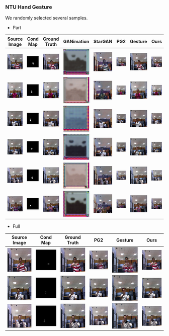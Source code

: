 
### NTU Hand Gesture

We randomly selected several samples.

 - Part 

|Source Image|Cond Map|Ground Truth|GANimation|StarGAN|PG2|Gesture|Ours|
|----|----|----|----|----|----|----|----|
|![](./ntu_part/source-image/P1-G1-3-AB-P1-G5-6_real_A.png)|![](./ntu_part/cond-map/P1-G1-3-AB-P1-G5-6_cond_B.png)|![](./ntu_part/ground-truth/P1-G1-3-AB-P1-G5-6_real_B.png)|![](./ntu_part/ganimation/P1-G1-3-AB-P1-G5-6_fake_B_masked.png)|![](./ntu_part/stargan/P1-G1-3-AB-P1-G5-6_fake_B.png)|![](./ntu_part/pg2gan/P1-G1-3-AB-P1-G5-6_fake_B2.png)|![](./ntu_part/gesturegan/P1-G1-3-AB-P1-G5-6_fake_B.png)|![](./ntu_part/rollinggan/P1-G1-3-AB-P1-G5-6_fake_B2_masked.png)|
|![](./ntu_part/source-image/P2-G1-4-AB-P2-G2-7_real_A.png)|![](./ntu_part/cond-map/P2-G1-4-AB-P2-G2-7_cond_B.png)|![](./ntu_part/ground-truth/P2-G1-4-AB-P2-G2-7_real_B.png)|![](./ntu_part/ganimation/P2-G1-4-AB-P2-G2-7_fake_B_masked.png)|![](./ntu_part/stargan/P2-G1-4-AB-P2-G2-7_fake_B.png)|![](./ntu_part/pg2gan/P2-G1-4-AB-P2-G2-7_fake_B2.png)|![](./ntu_part/gesturegan/P2-G1-4-AB-P2-G2-7_fake_B.png)|![](./ntu_part/rollinggan/P2-G1-4-AB-P2-G2-7_fake_B2_masked.png)|
|![](./ntu_part/source-image/P3-G8-9-AB-P3-G3-1_real_A.png)|![](./ntu_part/cond-map/P3-G8-9-AB-P3-G3-1_cond_B.png)|![](./ntu_part/ground-truth/P3-G8-9-AB-P3-G3-1_real_B.png)|![](./ntu_part/ganimation/P3-G8-9-AB-P3-G3-1_fake_B_masked.png)|![](./ntu_part/stargan/P3-G8-9-AB-P3-G3-1_fake_B.png)|![](./ntu_part/pg2gan/P3-G8-9-AB-P3-G3-1_fake_B2.png)|![](./ntu_part/gesturegan/P3-G8-9-AB-P3-G3-1_fake_B.png)|![](./ntu_part/rollinggan/P3-G8-9-AB-P3-G3-1_fake_B2_masked.png)|
|![](./ntu_part/source-image/P4-G6-1-AB-P4-G9-10_real_A.png)|![](./ntu_part/cond-map/P4-G6-1-AB-P4-G9-10_cond_B.png)|![](./ntu_part/ground-truth/P4-G6-1-AB-P4-G9-10_real_B.png)|![](./ntu_part/ganimation/P4-G6-1-AB-P4-G9-10_fake_B_masked.png)|![](./ntu_part/stargan/P4-G6-1-AB-P4-G9-10_fake_B.png)|![](./ntu_part/pg2gan/P4-G6-1-AB-P4-G9-10_fake_B2.png)|![](./ntu_part/gesturegan/P4-G6-1-AB-P4-G9-10_fake_B.png)|![](./ntu_part/rollinggan/P4-G6-1-AB-P4-G9-10_fake_B2_masked.png)|
|![](./ntu_part/source-image/P5-G3-5-AB-P5-G10-8_real_A.png)|![](./ntu_part/cond-map/P5-G3-5-AB-P5-G10-8_cond_B.png)|![](./ntu_part/ground-truth/P5-G3-5-AB-P5-G10-8_real_B.png)|![](./ntu_part/ganimation/P5-G3-5-AB-P5-G10-8_fake_B_masked.png)|![](./ntu_part/stargan/P5-G3-5-AB-P5-G10-8_fake_B.png)|![](./ntu_part/pg2gan/P5-G3-5-AB-P5-G10-8_fake_B2.png)|![](./ntu_part/gesturegan/P5-G3-5-AB-P5-G10-8_fake_B.png)|![](./ntu_part/rollinggan/P5-G3-5-AB-P5-G10-8_fake_B2_masked.png)|
|![](./ntu_part/source-image/P7-G4-1-AB-P7-G1-8_real_A.png)|![](./ntu_part/cond-map/P7-G4-1-AB-P7-G1-8_cond_B.png)|![](./ntu_part/ground-truth/P7-G4-1-AB-P7-G1-8_real_B.png)|![](./ntu_part/ganimation/P7-G4-1-AB-P7-G1-8_fake_B_masked.png)|![](./ntu_part/stargan/P7-G4-1-AB-P7-G1-8_fake_B.png)|![](./ntu_part/pg2gan/P7-G4-1-AB-P7-G1-8_fake_B2.png)|![](./ntu_part/gesturegan/P7-G4-1-AB-P7-G1-8_fake_B.png)|![](./ntu_part/rollinggan/P7-G4-1-AB-P7-G1-8_fake_B2_masked.png)|

 - Full

|Source Image|Cond Map|Ground Truth|PG2|Gesture|Ours|
|----|----|----|----|----|----|
|![](./ntu_full/source-image/P1-G2-6-AB-P1-G9-9_real_A.png)|![](./ntu_full/cond-map/P1-G2-6-AB-P1-G9-9_cond_B.png)|![](./ntu_full/ground-truth/P1-G2-6-AB-P1-G9-9_real_B.png)|![](./ntu_full/pg2gan/P1-G2-6-AB-P1-G9-9_fake_B1.png)|![](./ntu_full/gesturegan/P1-G2-6-AB-P1-G9-9_fake_B.png)|![](./ntu_full/rollinggan/P1-G2-6-AB-P1-G9-9_fake_B2_masked.png)|
|![](./ntu_full/source-image/P4-G2-5-AB-P4-G6-10_real_A.png)|![](./ntu_full/cond-map/P4-G2-5-AB-P4-G6-10_cond_B.png)|![](./ntu_full/ground-truth/P4-G2-5-AB-P4-G6-10_real_B.png)|![](./ntu_full/pg2gan/P4-G2-5-AB-P4-G6-10_fake_B1.png)|![](./ntu_full/gesturegan/P4-G2-5-AB-P4-G6-10_fake_B.png)|![](./ntu_full/rollinggan/P4-G2-5-AB-P4-G6-10_fake_B2_masked.png)|
|![](./ntu_full/source-image/P5-G2-10-AB-P5-G4-9_real_A.png)|![](./ntu_full/cond-map/P5-G2-10-AB-P5-G4-9_cond_B.png)|![](./ntu_full/ground-truth/P5-G2-10-AB-P5-G4-9_real_B.png)|![](./ntu_full/pg2gan/P5-G2-10-AB-P5-G4-9_fake_B1.png)|![](./ntu_full/gesturegan/P5-G2-10-AB-P5-G4-9_fake_B.png)|![](./ntu_full/rollinggan/P5-G2-10-AB-P5-G4-9_fake_B2_masked.png)|






